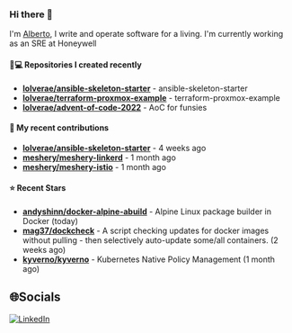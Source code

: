 ### Hi there 👋

I'm [Alberto](https://albertolvera.com), I write and operate software for a living. I'm currently working as an SRE at Honeywell

#### 👨💻 Repositories I created recently
- **[lolverae/ansible-skeleton-starter](https://github.com/lolverae/ansible-skeleton-starter)** - ansible-skeleton-starter
- **[lolverae/terraform-proxmox-example](https://github.com/lolverae/terraform-proxmox-example)** - terraform-proxmox-example
- **[lolverae/advent-of-code-2022](https://github.com/lolverae/advent-of-code-2022)** - AoC for funsies

#### 🚀 My recent contributions
- **[lolverae/ansible-skeleton-starter](https://github.com/lolverae/ansible-skeleton-starter)** - 4 weeks ago
- **[meshery/meshery-linkerd](https://github.com/meshery/meshery-linkerd)** - 1 month ago
- **[meshery/meshery-istio](https://github.com/meshery/meshery-istio)** - 1 month ago

#### ⭐ Recent Stars
- **[andyshinn/docker-alpine-abuild](https://github.com/andyshinn/docker-alpine-abuild)** - Alpine Linux package builder in Docker (today)
- **[mag37/dockcheck](https://github.com/mag37/dockcheck)** - A script checking updates for docker images without pulling - then selectively auto-update some/all containers. (2 weeks ago)
- **[kyverno/kyverno](https://github.com/kyverno/kyverno)** - Kubernetes Native Policy Management (1 month ago)

## 🌐Socials
[![LinkedIn](https://img.shields.io/badge/LinkedIn-%230077B5.svg?logo=linkedin&logoColor=white)](https://www.linkedin.com/in/luis-alberto-olvera/)

